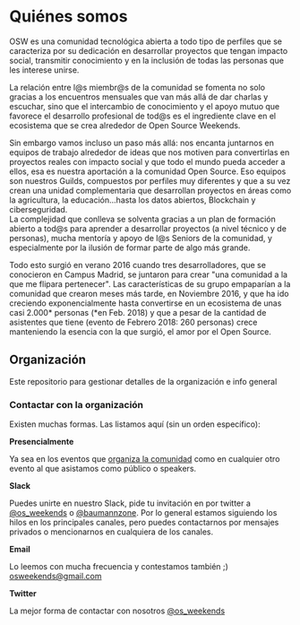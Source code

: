 # Quiénes somos

OSW es una comunidad tecnológica abierta a todo tipo de perfiles que se caracteriza por su dedicación en desarrollar proyectos que tengan impacto social, transmitir conocimiento y en la inclusión de todas las personas que les interese unirse.

La relación entre l@s miembr@s de la comunidad se fomenta no solo gracias a los encuentros mensuales que van más allá de dar charlas y escuchar, sino que el intercambio de conocimiento y el apoyo mutuo que favorece el desarrollo profesional de tod@s es el ingrediente clave en el ecosistema que se crea alrededor de Open Source Weekends. 

Sin embargo vamos incluso un paso más allá: nos encanta juntarnos en equipos de trabajo alrededor de ideas que nos motiven para convertirlas en proyectos reales con impacto social y que todo el mundo pueda acceder a ellos, esa es nuestra aportación a la comunidad Open Source. Eso equipos son nuestros Guilds, compuestos por perfiles muy diferentes y que a su vez crean una unidad complementaria que desarrollan proyectos en áreas como la agricultura, la educación...hasta los datos abiertos, Blockchain y ciberseguridad.   
La complejidad que conlleva se solventa gracias a un plan de formación abierto a tod@s para aprender a desarrollar proyectos (a nivel técnico y de personas), mucha mentoría y apoyo de l@s Seniors de la comunidad, y especialmente por la ilusión de formar parte de algo más grande.   

Todo esto surgió en verano 2016 cuando tres desarrolladores, que se conocieron en Campus Madrid, se juntaron para crear "una comunidad a la que me flipara pertenecer". 
Las características de su grupo empaparían a la comunidad que crearon meses más tarde, en Noviembre 2016, y que ha ido creciendo exponencialmente hasta convertirse en un ecosistema de unas casi 2.000* personas (*en Feb. 2018) y que a pesar de la cantidad de asistentes que tiene (evento de Febrero 2018: 260 personas) crece manteniendo la esencia con la que surgió, el amor por el Open Source.  

## Organización
Este repositorio para gestionar detalles de la organización e info general 

### Contactar con la organización

Existen muchas formas. Las listamos aquí (sin un orden específico):

**Presencialmente**

Ya sea en los eventos que [organiza la comunidad](https://www.meetup.com/es-ES/Open-Source-Weekends/) como en cualquier otro evento al que asistamos como público o speakers. 

**Slack**

Puedes unirte en nuestro Slack, pide tu invitación en por twitter a [@os_weekends](https://twitter.com/os_weekends) o [@baumannzone](https://twitter.com/baumannzone).
Por lo general estamos siguiendo los hilos en los principales canales, pero puedes contactarnos por mensajes privados o mencionarnos en cualquiera de los canales.

**Email**

Lo leemos con mucha frecuencia y contestamos también ;) osweekends@gmail.com


**Twitter**

La mejor forma de contactar con nosotros [@os_weekends](https://twitter.com/os_weekends)
